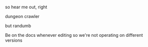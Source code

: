 so hear me out, right

dungeon crawler

but randumb

Be on the docs whenever editing so we're not operating on different versions
